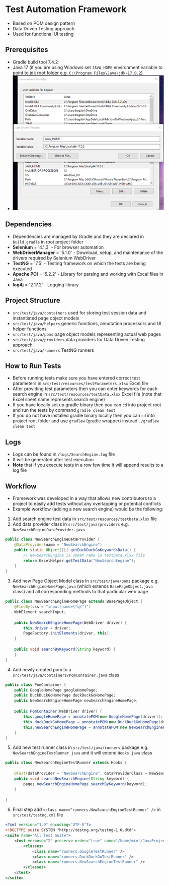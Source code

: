 # Test Automation Framework
 - Based on POM design pattern
 - Data Driven Testing approach
 - Used for functional UI testing

## Prerequisites
 - Gradle build tool 7.4.2
 - Java 17 (if you are using Windows set `JAVA_HOME` environment variable to point to jdk root folder e.g. `C:\Program Files\Java\jdk-17.0.2`)
 - ![Environment Variables](https://github.com/BogyJ/AutomationFramework/blob/master/environment_variables.png "Environment Variables")

## Dependencies
- Dependencies are managed by Gradle and they are declared in `build.gradle` in root project folder
- **Selenium** = '4.1.3' - For browser automation
- **WebDriverManager** = '5.1.0' - Download, setup, and maintenance of the drivers required by Selenium WebDriver
- **TestNG** = '7.5' - Testing framework on which the tests are being executed
- **Apache POI** = '5.2.2' - Library for parsing and working with Excel files in Java
- **log4j** = '2.17.2' - Logging library

## Project Structure
- `src/test/java/containers` used for storing test session data and instantiated page object models
- `src/test/java/helpers` generic functions, annotation processors and UI helper functions
- `src/test/java/poms` page object models representing actual web pages
- `src/test/java/providers` data providers for Data Driven Testing approach
- `src/test/java/runners` TestNG runners

## How to Run Tests 
- Before running tests make sure you have entered correct test parameters in `src/test/resources/testParameters.xlsx` Excel file
- After providing test parameters then you can enter keywords for each search engine in `src/test/resources/testData.xlsx` Excel file (note that Excel sheet name represents search engine)
- If you have locally set up gradle binary then you can `cd` into project root and run the tests by command `gradle clean test`
- If you do not have installed gradle binary locally then you can `cd` into project root folder and use `gradlew` (gradle wrapper) instead `./gradlew clean test`

## Logs
- Logs can be found in `/logs/SearchEngine.log` file
- It will be generated after test execution
- **Note** that if you execute tests in a row few time it will append results to a log file

## Workflow
- Framework was developed in a way that allows new contributors to a project to easily add tests without any overlapping or potential conflicts
- Example workflow (adding a new search engine) would be the following:
1. Add search engine test data in `src/test/resources/testData.xlsx` file
2. Add data provider class in `src/test/java/providers` e.g. `NewSearchEngineDataProvider.java`
```java
public class NewSearchEngineDataProvider {
    @DataProvider(name = "NewSearchEngine")
    public static Object[][] getDuckDuckGoKeywordsData() {
        // NewSearchEngine is sheet name in testData.xlsx file
        return ExcelHelper.getTestData("NewSearchEngine");
    }
}
```
3. Add new Page Object Model class in `src/test/java/poms` package e.g. `NewSearchEngineHomePage.java` (which extends `BasePageObject.java` class) and all corresponding methods to that particular web page
```java
public class NewSearchEngineHomePage extends BasePageObject {
    @FindBy(css = "input[name=\"q\"]")
    WebElement searchInput;
    
    public NewSearchEngineHomePage(WebDriver driver) {
        this.driver = driver;
        PageFactory.initElements(driver, this);
    }

    public void searchByKeyword(String keyword) {
    }
}
```
4. Add newly created pom to a `src/test/java/containers/PomContainer.java` class
```java
public class PomContainer {
    public GoogleHomePage googleHomePage;
    public DuckDuckGoHomePage duckDuckGoHomePage;
    public NewSearchEngineHomePage newSearchEngineHomePage;

    public PomContainer(WebDriver driver) {
        this.googleHomePage = annotatePOM(new GoogleHomePage(driver));
        this.duckDuckGoHomePage = annotatePOM(new DuckDuckGoHomePage(driver));
        this.newSearchEngineHomePage = annotatePOM(new NewSearchEngineHomePage(driver));
    }
}
```
5. Add new test runner class in `src/test/java/runners` package e.g. `NewSearchEngineTestRunner.java` and it will extend `Hooks.java` class
```java
public class NewSearchEngineTestRunner extends Hooks {

    @Test(dataProvider = "NewSearchEngine", dataProviderClass = NewSearchEngineDataProvider.class)
    public void searchNewSearchEngine(String keyword) {
        pages.newSearchEngineHomePage.searchByKeyword(keyword);
    }

}
```
6. Final step add `<class name="runners.NewSearchEngineTestRunner" />` in `src/test/testng.xml` file
```xml
<?xml version="1.0" encoding="UTF-8"?>
<!DOCTYPE suite SYSTEM "http://testng.org/testng-1.0.dtd">
<suite name="All Test Suite">
    <test verbose="2" preserve-order="true" name="/home/mint/JavaProjects/AutomationFramework/src/test">
        <classes>
            <class name="runners.GoogleTestRunner" />
            <class name="runners.DuckDuckGoTestRunner" />
            <class name="runners.NewSearchEngineTestRunner" />
        </classes>
    </test>
</suite>
```
